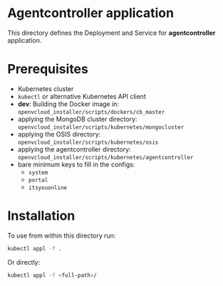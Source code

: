 # Agentcontroller application

This directory defines the Deployment and Service for **agentcontroller** application.

# Prerequisites

- Kubernetes cluster
- `kubectl` or alternative Kubernetes API client
- **dev**: Building the Docker image in: `openvcloud_installer/scripts/dockers/cb_master`
- applying the MongoDB cluster directory: `openvcloud_installer/scripts/kubernetes/mongocluster`
- applying the OSIS directory: `openvcloud_installer/scripts/kubernetes/osis`
- applying the agentcontroller directory: `openvcloud_installer/scripts/kubernetes/agentcontroller`
- bare minimum keys to fill in the configs:
    - `system`
    - `portal`
    - `itsyouonline`


# Installation

To use from within this directory run:
```bash
kubectl appl -f .
```

Or directly:
```bash
kubectl appl -f <full-path>/
```
